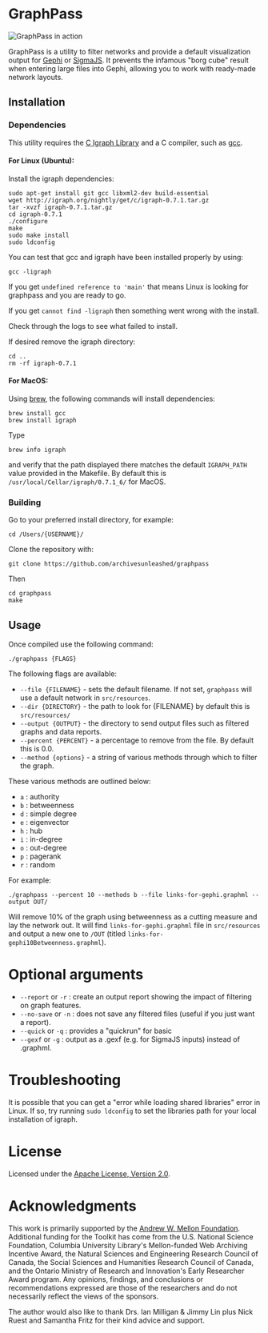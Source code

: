 # GraphPass

![GraphPass in action](https://user-images.githubusercontent.com/3834704/35356808-87152cf0-011f-11e8-9264-9c411ca16b3e.png)

GraphPass is a utility to filter networks and provide a default
visualization output for [Gephi](https://gephi.org/) or [SigmaJS](https://sigmaja.org). It prevents the infamous "borg cube" result when entering large files into Gephi, allowing you to work with ready-made network layouts.

## Installation

### Dependencies

This utility requires the [C Igraph Library](http://igraph.org/c/) and
a C compiler, such as [gcc](https://gcc.gnu.org/).

#### For Linux (Ubuntu):

Install the igraph dependencies:

``` 
sudo apt-get install git gcc libxml2-dev build-essential
wget http://igraph.org/nightly/get/c/igraph-0.7.1.tar.gz
tar -xvzf igraph-0.7.1.tar.gz
cd igraph-0.7.1
./configure
make
sudo make install
sudo ldconfig
```

You can test that gcc and igraph have been installed properly by using:

```
gcc -ligraph
```

If you get `undefined reference to 'main'` that means Linux is looking for
graphpass and you are ready to go.

If you get `cannot find -ligraph` then something went wrong with the install.  

Check through the logs to see what failed to install.

If desired remove the igraph directory:

```
cd ..
rm -rf igraph-0.7.1
```

#### For MacOS:

Using [brew](https://brew.sh/), the following commands will install dependencies:

```
brew install gcc
brew install igraph
```

Type

```
brew info igraph
```

and verify that the path displayed there matches the default `IGRAPH_PATH` value provided in the Makefile. By default this is `/usr/local/Cellar/igraph/0.7.1_6/` for MacOS.

### Building

Go to your preferred install directory, for example:

```
cd /Users/{USERNAME}/
```

Clone the repository with:

```
git clone https://github.com/archivesunleashed/graphpass
```

Then

```
cd graphpass
make
```

## Usage

Once compiled use the following command:

```
./graphpass {FLAGS}
```

The following flags are available:

* `--file {FILENAME}` - sets the default filename. If not set, `graphpass` will use
a default network in `src/resources`.
* `--dir {DIRECTORY}` - the path to look for {FILENAME} by default this is `src/resources/`
* `--output {OUTPUT}` - the directory to send output files such as filtered graphs and data reports.
* `--percent {PERCENT}` - a percentage to remove from the file.  By default this is 0.0.
* `--method {options}` - a string of various methods through which to filter the 
graph.

These various methods are outlined below:

* `a` : authority
* `b` : betweenness
* `d` : simple degree
* `e` : eigenvector
* `h` : hub
* `i` : in-degree
* `o` : out-degree
* `p` : pagerank
* `r` : random

For example:

```
./graphpass --percent 10 --methods b --file links-for-gephi.graphml --output OUT/
```

Will remove 10% of the graph using betweenness as a cutting measure and lay the network out. It will find `links-for-gephi.graphml` file in `src/resources` and output a new one to `/OUT` (titled `links-for-gephi10Betweenness.graphml`).

# Optional arguments

* `--report` or `-r` : create an output report showing the impact of filtering on graph features.
* `--no-save` or `-n` : does not save any filtered files (useful if you just want a report).
* `--quick` or `-q` : provides a "quickrun" for basic 
* `--gexf` or `-g` : output as a .gexf (e.g. for SigmaJS inputs) instead of .graphml.

# Troubleshooting

It is possible that you can get a "error while loading shared libraries" error in Linux.  If so, try running `sudo ldconfig` to set the libraries path for your local installation of igraph.

# License

Licensed under the [Apache License, Version 2.0](http://www.apache.org/licenses/LICENSE-2.0).

# Acknowledgments

This work is primarily supported by the [Andrew W. Mellon Foundation](https://uwaterloo.ca/arts/news/multidisciplinary-project-will-help-historians-unlock). Additional funding for the Toolkit has come from the U.S. National Science Foundation, Columbia University Library's Mellon-funded Web Archiving Incentive Award, the Natural Sciences and Engineering Research Council of Canada, the Social Sciences and Humanities Research Council of Canada, and the Ontario Ministry of Research and Innovation's Early Researcher Award program. Any opinions, findings, and conclusions or recommendations expressed are those of the researchers and do not necessarily reflect the views of the sponsors.

The author would also like to thank Drs. Ian Milligan & Jimmy Lin plus Nick Ruest and Samantha Fritz for their kind advice and support.

